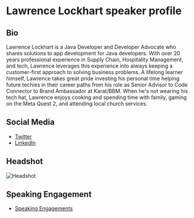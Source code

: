 # Lawrence Lockhart speaker profile

## Bio
Lawrence Lockhart is a Java Developer and Developer Advocate who shares solutions to app development for Java developers. With over 20 years professional experience in Supply Chain, Hospitality Management, and tech, Lawrence leverages this experience into always keeping a customer-first approach to solving business problems. A lifelong learner himself, Lawrence takes great pride investing his personal time helping future techies in their career paths from his role as Senior Advisor to Code Connector to Brand Ambassador at Karat/BBM. When he's not wearing his tech hat, Lawrence enjoys cooking and spending time with family, gaming on the Meta Quest 2, and attending local church services.

## Social Media
- [Twitter](https://twitter.com/LawrenceDCodes)
- [LinkedIn](https://linkedin.com/in/lawrencelockhart)

## Headshot
![Headshot](headshot_lawrence.png)

## Speaking Engagement
- [Speaking Engagements](https://docs.google.com/document/d/13-bjFpolSczo2aA4r4vte_kYdlIHQteYuvPP8LlRQfM/edit?usp=sharing)
  
